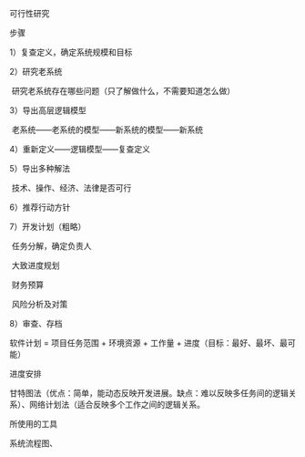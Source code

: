 可行性研究

步骤

1）复查定义，确定系统规模和目标

2）研究老系统

​		研究老系统存在哪些问题（只了解做什么，不需要知道怎么做）

3）导出高层逻辑模型

​		老系统——老系统的模型——新系统的模型——新系统

4）重新定义——逻辑模型——复查定义

5）导出多种解法

​		技术、操作、经济、法律是否可行

6）推荐行动方针

7）开发计划（粗略）

​		任务分解，确定负责人

​		大致进度规划

​		财务预算

​		风险分析及对策

8）审查、存档

软件计划 = 项目任务范围 + 环境资源 + 工作量 + 进度（目标：最好、最坏、最可能）

进度安排

​		甘特图法（优点：简单，能动态反映开发进展。缺点：难以反映多任务间的逻辑关系）、网络计划法（适合反映多个工作之间的逻辑关系。

所使用的工具

系统流程图、